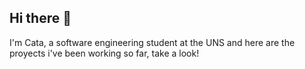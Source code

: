 ## Hi there 👋
I'm Cata, a software engineering student at the UNS and here are the proyects i've been working so far, take a look! 

